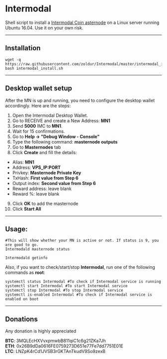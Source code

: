 # Intermodal
Shell script to install a [Intermodal Coin asternode](http://intermodalcoin.online/) on a Linux server running Ubuntu 16.04. Use it on your own risk.
***

## Installation
```
wget -q https://raw.githubusercontent.com/zoldur/Intermodal/master/intermodal_install.sh  
bash intermodal_install.sh
```
***

## Desktop wallet setup  

After the MN is up and running, you need to configure the desktop wallet accordingly. Here are the steps:  
1. Open the Intermodal Desktop Wallet.  
2. Go to RECEIVE and create a New Address: **MN1**  
3. Send **5000** IMC to **MN1**.  
4. Wait for 15 confirmations.  
5. Go to **Help -> "Debug Window - Console"**  
6. Type the following command: **masternode outputs**  
7. Go to **Masternodes** tab  
8. Click **Create** and fill the details:  
* Alias: **MN1**  
* Address: **VPS_IP:PORT**  
* Privkey: **Masternode Private Key**  
* TxHash: **First value from Step 6**  
* Output index:  **Second value from Step 6**  
* Reward address: leave blank  
* Reward %: leave blank 
9. Click **OK** to add the masternode  
10. Click **Start All**  
***

## Usage:
```
#This will show whether your MN is active or not. If status is 9, you are good to go.
Intermodald masternode status

Intermodald getinfo
```
Also, if you want to check/start/stop **Intermodal**, run one of the following commands as **root**:

```
systemctl status Intermodal #To check if Intermodal service is running  
systemctl start Intermodal #To start Intermodal service  
systemctl stop Intermodal #To stop Intermodal service  
systemctl is-enabled Intermodal #To check if Intermodal service is enabled on boot  
```  
***

## Donations

Any donation is highly appreciated  

  
**BTC**: 3MQLEcHXVvxpmwbB811qiC1c6g21ZKa7Jh  
**ETH**: 0x26B9dDa0616FE0759273D651e77Fe7dd7751E01E  
**LTC**: LNZpK4rCd1JVSB3rGKTAnTkudV9So9zexB  
